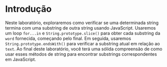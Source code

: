 # Introdução

Neste laboratório, exploraremos como verificar se uma determinada string termina com uma substring de outra string usando JavaScript. Usaremos um loop `for...in` e `String.prototype.slice()` para obter cada substring da `word` fornecida, começando pelo final. Em seguida, usaremos `String.prototype.endsWith()` para verificar a substring atual em relação ao `text`. Ao final deste laboratório, você terá uma sólida compreensão de como usar esses métodos de string para encontrar substrings correspondentes em JavaScript.
